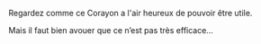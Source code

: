 Regardez comme ce Corayon a l'air heureux de pouvoir être utile.

Mais il faut bien avouer que ce n’est pas très efficace…
